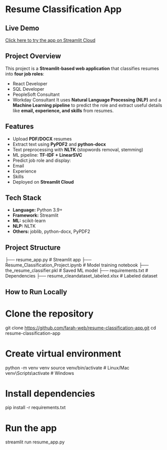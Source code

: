 # Resume Classification App
##  Live Demo
 [Click here to try the app on Streamlit Cloud](https://resume-classification-app-hcpe3kghhssqrykpycsumx.streamlit.app/)

## Project Overview
This project is a **Streamlit-based web application** that classifies resumes into **four job roles**:
- React Developer
- SQL Developer
- PeopleSoft Consultant
- Workday Consultant
It uses **Natural Language Processing (NLP)** and a **Machine Learning pipeline** to predict the role and extract useful details like **email, experience, and skills** from resumes.

##  Features
-  Upload **PDF/DOCX** resumes
-  Extract text using **PyPDF2** and **python-docx**
-  Text preprocessing with **NLTK** (stopwords removal, stemming)
-  ML pipeline: **TF-IDF + LinearSVC**
-  Predict job role and display:
  - Email
  - Experience
  - Skills
-  Deployed on **Streamlit Cloud**

##  Tech Stack
- **Language:** Python 3.9+
- **Framework:** Streamlit
- **ML:** scikit-learn
- **NLP:** NLTK
- **Others:** joblib, python-docx, PyPDF2

##  Project Structure
├── resume_app.py # Streamlit app
├── Resume_Classification_Project.ipynb # Model training notebook
├── the_resume_classifier.pkl # Saved ML model
├── requirements.txt # Dependencies
├── resume_cleandataset_labeled.xlsx # Labeled dataset

## How to Run Locally
# Clone the repository
git clone https://github.com/farah-web/resume-classification-app.git
cd resume-classification-app

# Create virtual environment
python -m venv venv
source venv/bin/activate      # Linux/Mac
venv\Scripts\activate         # Windows

# Install dependencies
pip install -r requirements.txt

# Run the app
streamlit run resume_app.py

